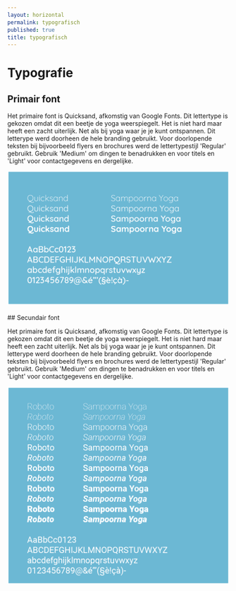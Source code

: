 ```yaml
---
layout: horizontal
permalink: typografisch
published: true
title: typografisch
---
```



# Typografie

## Primair font

Het primaire font is Quicksand, afkomstig van Google Fonts. Dit lettertype is gekozen omdat dit een beetje de yoga weerspiegelt. Het is niet hard maar heeft een zacht uiterlijk. Net als bij yoga waar je je kunt ontspannen. Dit letterype werd doorheen de hele branding gebruikt. Voor doorlopende teksten bij bijvoorbeeld flyers en brochures werd de lettertypestijl 'Regular' gebruikt. Gebruik 'Medium' om dingen te benadrukken en voor titels en 'Light' voor contactgegevens en dergelijke.

<div class="row">
    <div class="col-4">
        <img class="afbeelding" src="images/voorbeelden/Quicksand.png"   alt="Responsive image">
    </div>
         <div class="col-8"></div>
</div>


<br>
## Secundair font

Het primaire font is Quicksand, afkomstig van Google Fonts. Dit lettertype is gekozen omdat dit een beetje de yoga weerspiegelt. Het is niet hard maar heeft een zacht uiterlijk. Net als bij yoga waar je je kunt ontspannen. Dit letterype werd doorheen de hele branding gebruikt. Voor doorlopende teksten bij bijvoorbeeld flyers en brochures werd de lettertypestijl 'Regular' gebruikt. Gebruik 'Medium' om dingen te benadrukken en voor titels en 'Light' voor contactgegevens en dergelijke.

<div class="row">
    <div class="col-4">
        <img class="afbeelding" src="images/voorbeelden/Robot.png"  alt="Responsive image">
    </div>
         <div class="col-8"></div>
</div>
<br>
